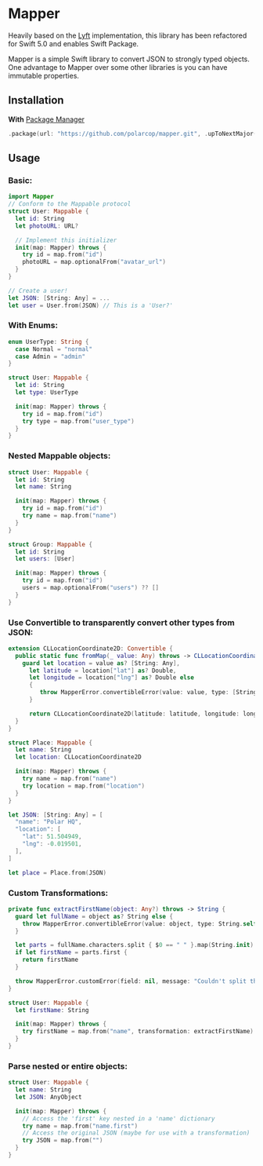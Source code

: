 # Mapper

Heavily based on the [Lyft](https://github.com/lyft/mapper) implementation, this library has been refactored for Swift 5.0 and enables Swift Package.

Mapper is a simple Swift library to convert JSON to strongly typed objects. One advantage to Mapper over some other libraries is you can have immutable properties.


## Installation

**With** [Package Manager](https://swift.org/package-manager/)

```swift
.package(url: "https://github.com/polarcop/mapper.git", .upToNextMajor(from: "1.0.0"))
```


## Usage

### Basic:

```swift
import Mapper
// Conform to the Mappable protocol
struct User: Mappable {
  let id: String
  let photoURL: URL?

  // Implement this initializer
  init(map: Mapper) throws {
    try id = map.from("id")
    photoURL = map.optionalFrom("avatar_url")
  }
}

// Create a user!
let JSON: [String: Any] = ...
let user = User.from(JSON) // This is a 'User?'
```

### With Enums:

```swift
enum UserType: String {
  case Normal = "normal"
  case Admin = "admin"
}

struct User: Mappable {
  let id: String
  let type: UserType

  init(map: Mapper) throws {
    try id = map.from("id")
    try type = map.from("user_type")
  }
}
```


### Nested Mappable objects:

```swift
struct User: Mappable {
  let id: String
  let name: String

  init(map: Mapper) throws {
    try id = map.from("id")
    try name = map.from("name")
  }
}

struct Group: Mappable {
  let id: String
  let users: [User]

  init(map: Mapper) throws {
    try id = map.from("id")
    users = map.optionalFrom("users") ?? []
  }
}
```

### Use Convertible to transparently convert other types from JSON:

```swift
extension CLLocationCoordinate2D: Convertible {
  public static func fromMap(_ value: Any) throws -> CLLocationCoordinate2D {
    guard let location = value as? [String: Any],
      let latitude = location["lat"] as? Double,
      let longitude = location["lng"] as? Double else
      {
         throw MapperError.convertibleError(value: value, type: [String: Double].self)
      }

      return CLLocationCoordinate2D(latitude: latitude, longitude: longitude)
  }
}

struct Place: Mappable {
  let name: String
  let location: CLLocationCoordinate2D

  init(map: Mapper) throws {
    try name = map.from("name")
    try location = map.from("location")
  }
}

let JSON: [String: Any] = [
  "name": "Polar HQ",
  "location": [
    "lat": 51.504949,
    "lng": -0.019501,
  ],
]

let place = Place.from(JSON)
```

### Custom Transformations:

```swift
private func extractFirstName(object: Any?) throws -> String {
  guard let fullName = object as? String else {
    throw MapperError.convertibleError(value: object, type: String.self)
  }

  let parts = fullName.characters.split { $0 == " " }.map(String.init)
  if let firstName = parts.first {
    return firstName
  }

  throw MapperError.customError(field: nil, message: "Couldn't split the string!")
}

struct User: Mappable {
  let firstName: String

  init(map: Mapper) throws {
    try firstName = map.from("name", transformation: extractFirstName)
  }
}
```

### Parse nested or entire objects:
```swift
struct User: Mappable {
  let name: String
  let JSON: AnyObject

  init(map: Mapper) throws {
    // Access the 'first' key nested in a 'name' dictionary
    try name = map.from("name.first")
    // Access the original JSON (maybe for use with a transformation)
    try JSON = map.from("")
  }
}
```
